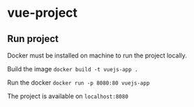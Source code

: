# vue-project

## Run project

Docker must be installed on machine to run the project locally.

Build the image
`docker build -t vuejs-app .`

Run the docker
`docker run -p 8080:80 vuejs-app`

The project is available on
`localhost:8080`
